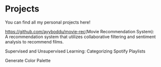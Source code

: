 # Projects
You can find all my personal projects here!

<https://github.com/ayyboddu/movie-rec>(Movie Recommendation System): A recommendation system that utilizes collaborative filtering and sentiment analysis to recommend films.

Supervised and Unsupervised Learning: Categorizing Spotify Playlists

Generate Color Palette
